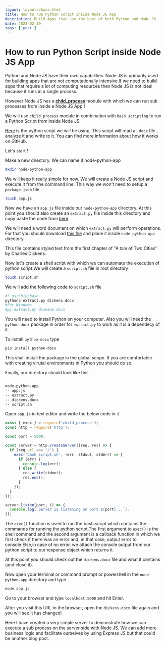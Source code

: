 ```yaml
---
layout: layouts/base.html
title: How to run Python Script inside Node JS App
description: Build Apps that use the best of both Python and Node JS
date: 2023-02-19
tags: ['post']
---
```


<h1 style="font-family:Verdana,sans-serif"> How to run Python Script inside Node JS App</h1>

Python and Node JS have their own capabilities. Node JS is primarily used for building apps that are not computationally intensive.If we need to build apps that require a lot of computing resources then Node JS is not ideal because it runs in a single process.

However Node JS has a [**child_process**](https://nodejs.org/dist/latest-v18.x/docs/api/child_process.html) module with which we can run sub processes from inside a Node JS App !

We will use `child_process` module in combination with `bash scripting` to run a Python Script from inside Node JS

[Here](https://github.com/Kashaan-M/computer-programs/blob/main/extract.py) is the python script we will be using. This script will read a `.docx` file , analyze it and write to it. You can find more information about how it works on GitHub.

Let's start !

Make a new directory. We can name it node-python-app

```bash
mkdir node-python-app
```

We will keep it really simple for now. We will create a Node JS script and execute it from the command line. This way we won't need to setup a `package.json` file.

```bash
touch app.js
```

Now we have an `app.js` file inside our `node-python-app` directory. At this point you should also create an `extract.py` file inside this directory and copy paste the code from [here](https://github.com/Kashaan-M/computer-programs/blob/main/extract.py)

We will need a word document on which `extract.py` will perform operations. For that you should download [this file](https://github.com/Kashaan-M/computer-programs/blob/main/dickens.docx) and place it inside `node-python-app` directory.

This file contains styled text from the first chapter of "A tale of Two Cities" by Charles Dickens.

Now let's create a shell script with which we can automate the execution of python script.We will create a `script.sh` file in root directory

```bash
touch script.sh
```

We will add the following code to `script.sh` file

```bash
#! usr/bin/bash
python3 extract.py dickens.docx
#For Windows
#py extract.py dickens.docx
```

You will need to install Python on your computer. Also you will need the `python-docx` package in order for `extract.py` to work as it is a dependecy of it.

To install `python-docx` type

```bash
pip install python-docx
```

This shall install the package in the global scope. If you are comfortable with creating virutal environments in Python you should do so.

Finally, our directory should look like this

```bash

node-python-app
-- app.js
-- extract.py
-- dickens.docx
-- script.sh
```

Open `app.js` in text editor and write the below code in it

```javascript
const { exec } = require('child_process');
const http = require('http');

const port = 5000;

const server = http.createServer((req, res) => {
  if (req.url === '/') {
    exec('bash script.sh', (err, stdout, stderr) => {
      if (err) {
        console.log(err);
      } else {
        res.write(stdout);
        res.end();
      }
    });
  }
});

server.listen(port, () => {
  console.log(`Server is listening on port ${port}...`);
});
```

The `exec()` function is used to run the bash script which contains the commands for running the python script.The first argument to `exec()` is the shell command and the second argument is a callback function in which we first check if there was an error and, in that case, output error to console.Else,in case of no error, we attach the console output from our python script to our response object which returns it.

At this point you should check out the `dickens.docx` file and what it contains (and close it).

Now open your terminal or command prompt or powershell in the `node-python-app` directory and type

```bash
node app.js
```

Go to your browser and type `localhost:5000` and hit Enter.

After you visit this URL in the browser, open the `dickens.docx` file again and you will see it has changed!

Here I have created a very simple server to demonstrate how we can execute a sub process on the server side with Node JS. We can add more business logic and facilitate ourselves by using Express JS but that could be another blog post.
